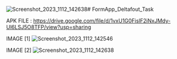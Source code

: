 ![Screenshot_2023_1112_142638](https://github.com/jagan0227/FormApp_Deltafout_Task/assets/81976809/63e48ee7-3c76-4b50-a9af-b50d8388d28b)# FormApp_Deltafout_Task

APK FILE : https://drive.google.com/file/d/1vxU1G0FislF2iNxJMdy-Ul6LSJ5O8TFP/view?usp=sharing

IMAGE [1]
![Screenshot_2023_1112_142546](https://github.com/jagan0227/FormApp_Deltafout_Task/assets/81976809/bd2030d6-e1b7-4c95-8b7e-9e5adb3a08a8)


IMAGE [2]
![Screenshot_2023_1112_142638](https://github.com/jagan0227/FormApp_Deltafout_Task/assets/81976809/706e3fa6-0f86-4419-b645-4b7383690330)

